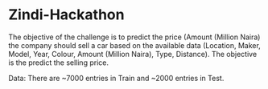 # Zindi-Hackathon
The objective of the challenge is to predict the price (Amount (Million Naira) the company should sell a car 
based on the available data (Location, Maker, Model, Year, Colour, Amount (Million Naira), Type, Distance). The objective is the predict the selling price.

Data:
There are ~7000 entries in Train and ~2000 entries in Test.


